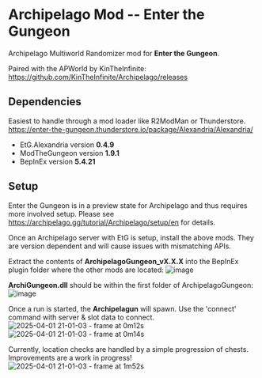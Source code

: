 # Archipelago Mod -- Enter the Gungeon

Archipelago Multiworld Randomizer mod for **Enter the Gungeon**. 

Paired with the APWorld by KinTheInfinite: https://github.com/KinTheInfinite/Archipelago/releases

## Dependencies

Easiest to handle through a mod loader like R2ModMan or Thunderstore.
https://enter-the-gungeon.thunderstore.io/package/Alexandria/Alexandria/

 - EtG.Alexandria version **0.4.9**
 - ModTheGungeon version **1.9.1**
 - BepInEx version **5.4.21**

 ## Setup

 Enter the Gungeon is in a preview state for Archipelago and thus requires more involved setup. Please see https://archipelago.gg/tutorial/Archipelago/setup/en for details.

 Once an Archipelago server with EtG is setup, install the above mods. They are version dependent and will cause issues with mismatching APIs.

 Extract the contents of **ArchipelagoGungeon_vX.X.X** into the BepInEx plugin folder where the other mods are located:
![image](https://github.com/user-attachments/assets/f6368910-eebf-4152-990f-6257b5b74d6c)

 **ArchiGungeon.dll** should be within the first folder of ArchipelagoGungeon:
![image](https://github.com/user-attachments/assets/1dd46d36-5831-4f91-a232-85cecce09111)

Once a run is started, the **Archipelagun** will spawn. Use the 'connect' command with server & slot data to connect.
![2025-04-01 21-01-03 - frame at 0m12s](https://github.com/user-attachments/assets/c11813ad-db62-4c87-a7e6-9d3f7de07ed0)
![2025-04-01 21-01-03 - frame at 0m14s](https://github.com/user-attachments/assets/293226a0-f645-4b03-bcb2-64ceeb34478c)


Currently, location checks are handled by a simple progression of chests. Improvements are a work in progress!
![2025-04-01 21-01-03 - frame at 1m52s](https://github.com/user-attachments/assets/8aa1f866-58aa-405c-9774-cb7cf6968e09)
